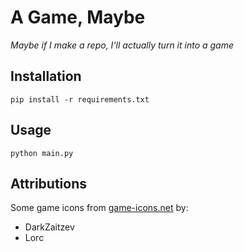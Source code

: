 # A Game, Maybe
*Maybe if I make a repo, I'll actually turn it into a game*

## Installation
`pip install -r requirements.txt`

## Usage
`python main.py`


## Attributions
Some game icons from [game-icons.net](https://game-icons.net) by:
* DarkZaitzev
* Lorc
